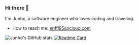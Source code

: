### Hi there 👋

I'm Junho, a software engineer who loves coding and traveling.
- How to reach me: enffl95@icloud.com


![Junho's GitHub stats](https://github-readme-stats.vercel.app/api?username=JunhoYoon95&show_icons=true&theme=dark&count_private=true)
[![Readme Card](https://github-readme-stats.vercel.app/api/pin/?username=JunhoYoon95&repo=github-readme-stats)](https://github.com/anuraghazra/github-readme-stats)
